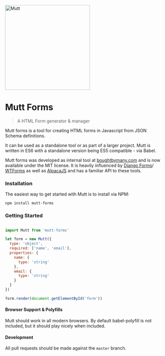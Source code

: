 <img src="https://raw.githubusercontent.com/mutt-forms/mutt-forms/master/docs/mutt.svg?sanitize=true" alt="Mutt" width="275">

# Mutt Forms

> A HTML Form generator & manager

Mutt forms is a tool for creating HTML forms in Javascript
from JSON Schema definitions.

It can be used as a standalone tool or as part of a larger
project. Mutt is written in ES6 with a standalone version
being ES5 compatible - via Babel.

Mutt forms was developed as internal tool at [boughtbymany.com](https://boughtbymany.com) and is now available under the
MIT license. It is heavily influenced by [Django Forms](https://docs.djangoproject.com/en/1.10/topics/forms/)/
[WTForms](http://wtforms.readthedocs.io/en/latest/) as well as [AlpacaJS](http://www.alpacajs.org/) and has a familiar
API to these tools.


### Installation

The easiest way to get started with Mutt is to install via NPM:

`npm install mutt-forms`


### Getting Started

```javascript

import Mutt from 'mutt-forms'

let form = new Mutt({
  type: 'object',
  required: ['name', 'email'],
  properties: {
    name: {
	  type: 'string'
	},
	email: {
	  type: 'string'
	}
  }
})

form.render(document.getElementById('form'))
```

#### Browser Support & Polyfills

Mutt should work in all modern browsers. By default babel-polyfill
is not included, but it should play nicely when included.

#### Development

All pull requests should be made against the `master` branch.
